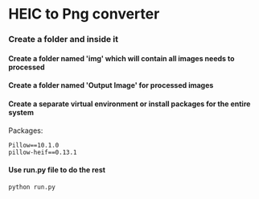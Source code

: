 # HEIC to Png converter


### Create a folder and inside it
#### Create a folder named 'img' which will contain all images needs to processed
#### Create a folder named 'Output Image' for processed images
#### Create a separate virtual environment or install packages for the entire system
Packages:
```
Pillow==10.1.0
pillow-heif==0.13.1
```
#### Use run.py file to do the rest
```
python run.py
```
